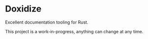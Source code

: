 # Doxidize

Excellent documentation tooling for Rust.

This project is a work-in-progress, anything can change at any time.
